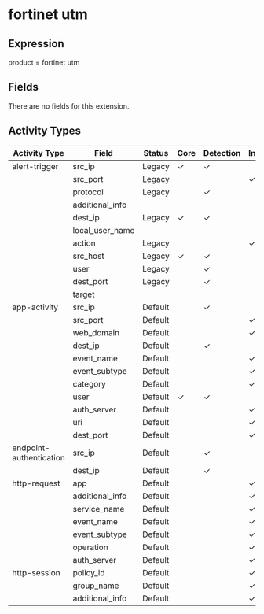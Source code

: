 fortinet utm
============

Expression
----------

product = fortinet utm

Fields
------

There are no fields for this extension.

Activity Types
--------------

| Activity Type           | Field           | Status  | Core     | Detection | Informational |
| ----------------------- | --------------- | ------- | -------- | --------- | ------------- |
| alert-trigger           | src_ip          | Legacy  | &#10003; | &#10003;  |               |
|                         | src_port        | Legacy  |          |           | &#10003;      |
|                         | protocol        | Legacy  |          | &#10003;  |               |
|                         | additional_info |         |          |           |               |
|                         | dest_ip         | Legacy  | &#10003; | &#10003;  |               |
|                         | local_user_name |         |          |           |               |
|                         | action          | Legacy  |          |           | &#10003;      |
|                         | src_host        | Legacy  | &#10003; | &#10003;  |               |
|                         | user            | Legacy  |          | &#10003;  |               |
|                         | dest_port       | Legacy  |          | &#10003;  |               |
|                         | target          |         |          |           |               |
| app-activity            | src_ip          | Default |          | &#10003;  |               |
|                         | src_port        | Default |          |           | &#10003;      |
|                         | web_domain      | Default |          |           | &#10003;      |
|                         | dest_ip         | Default |          | &#10003;  |               |
|                         | event_name      | Default |          |           | &#10003;      |
|                         | event_subtype   | Default |          |           | &#10003;      |
|                         | category        | Default |          |           | &#10003;      |
|                         | user            | Default | &#10003; | &#10003;  |               |
|                         | auth_server     | Default |          |           | &#10003;      |
|                         | uri             | Default |          |           | &#10003;      |
|                         | dest_port       | Default |          |           | &#10003;      |
| endpoint-authentication | src_ip          | Default |          | &#10003;  |               |
|                         | dest_ip         | Default |          | &#10003;  |               |
| http-request            | app             | Default |          |           | &#10003;      |
|                         | additional_info | Default |          |           | &#10003;      |
|                         | service_name    | Default |          |           | &#10003;      |
|                         | event_name      | Default |          |           | &#10003;      |
|                         | event_subtype   | Default |          |           | &#10003;      |
|                         | operation       | Default |          |           | &#10003;      |
|                         | auth_server     | Default |          |           | &#10003;      |
| http-session            | policy_id       | Default |          |           | &#10003;      |
|                         | group_name      | Default |          |           | &#10003;      |
|                         | additional_info | Default |          |           | &#10003;      |


